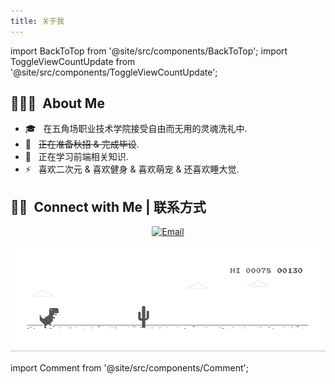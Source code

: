 ```yaml
---
title: 关于我
---
```


import BackToTop from '@site/src/components/BackToTop';
import ToggleViewCountUpdate from '@site/src/components/ToggleViewCountUpdate';

<BackToTop />

<ToggleViewCountUpdate />

## 👨🏻‍💻 &nbsp;About Me 

- 🎓 &nbsp; 在五角场职业技术学院接受自由而无用的灵魂洗礼中.
- 💼 &nbsp; ~~正在准备秋招 & 完成毕设~~.
- 🌱 &nbsp; 正在学习前端相关知识.
- ⚡️ &nbsp; 喜欢二次元 & 喜欢健身 & 喜欢萌宠 & 还喜欢睡大觉.


## 🤝🏻 &nbsp;Connect with Me | 联系方式 

<p align="center">
<a href="mailto:yleavesw@gmail.com"><img alt="Email" src="https://img.shields.io/badge/Email-yleavesw@gmail.com-blue?style=flat-square&logo=gmail" /></a>
</p>

![Dino](https://raw.githubusercontent.com/sanket9006/sanket9006/master/dino.gif)


import Comment from '@site/src/components/Comment';

<Comment />